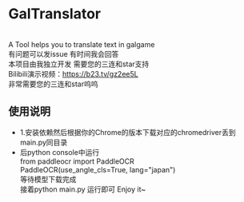 # GalTranslator
<br>A Tool helps you to translate text in galgame
<br>有问题可以发issue 有时间我会回答
<br>本项目由我独立开发 需要您的三连和star支持
<br>Bilibili演示视频：https://b23.tv/gz2ee5L
<br>非常需要您的三连和star呜呜
## 使用说明
* 1.安装依赖然后根据你的Chrome的版本下载对应的chromedriver丢到main.py同目录
* 后python console中运行
<br>from paddleocr import PaddleOCR
<br>PaddleOCR(use_angle_cls=True, lang="japan")
<br>等待模型下载完成
<br>接着python main.py 运行即可 Enjoy it~
